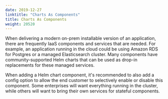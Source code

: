 ```yaml
---
date: 2019-12-27
linktitle: "Charts As Components"
title: Charts As Components
weight: 20520
---
```


When delivering a modern on-prem installable version of an application, there are frequently IaaS components and services that are needed. For example, an application running in the cloud could be using Amazon RDS for Postgres or a managed Elasticsearch cluster. Many components have community-supported Helm charts that can be used as drop-in replacements for these managed services.

When adding a Helm chart component, it's recommended to also add a config option to allow the end customer to selectively enable or disable this component. Some enterprises will want everything running in the cluster, while others will want to bring their own services for stateful components.

